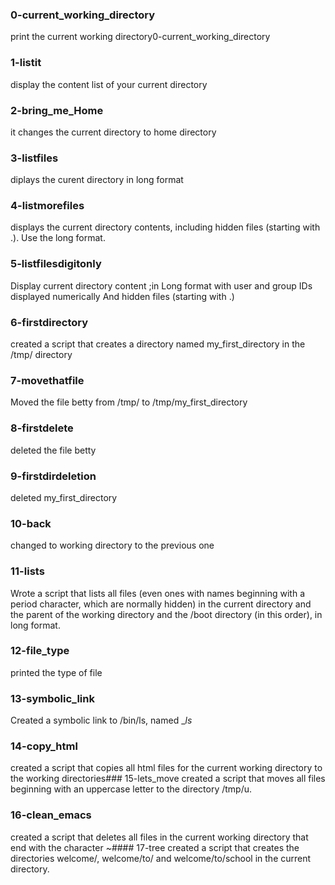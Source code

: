 ### 0-current_working_directory
print the current working directory0-current_working_directory 
### 1-listit
display the content list of your current directory
### 2-bring_me_Home 
it changes the current directory to home directory 
### 3-listfiles
diplays the curent directory in long format
### 4-listmorefiles 
displays the current  directory contents, including hidden files (starting with .). Use the long format.
### 5-listfilesdigitonly
 Display current directory content ;in Long format with user and group IDs displayed numerically And hidden files (starting with .)
### 6-firstdirectory 
created a script that creates a directory named my_first_directory in the /tmp/ directory
### 7-movethatfile
 Moved the file betty from /tmp/ to /tmp/my_first_directory
### 8-firstdelete
deleted the file betty
### 9-firstdirdeletion
deleted my_first_directory
### 10-back 
changed to working directory to the previous one  
### 11-lists
Wrote a script that lists all files (even ones with names beginning with a period character, which are normally hidden) in the current directory and the parent of the working directory and the /boot directory (in this order), in long format.
### 12-file_type
printed the type of file
### 13-symbolic_link
Created a symbolic link to /bin/ls, named __ls_
### 14-copy_html
created a script that copies all html files for the current working directory to the working directories### 15-lets_move 
created a script that moves all files beginning with an uppercase letter to the directory /tmp/u.
### 16-clean_emacs 
created  a script that deletes all files in the current working directory that end with the character ~#### 17-tree 
created  a script that creates the directories welcome/, welcome/to/ and welcome/to/school in the current directory.

